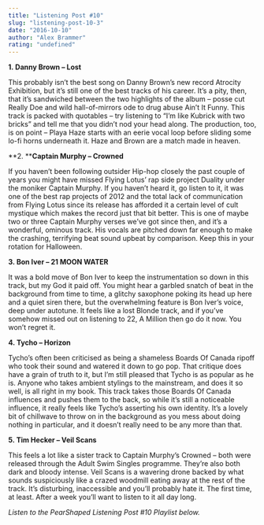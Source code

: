 ```yaml
---
title: "Listening Post #10"
slug: "listening-post-10-3"
date: "2016-10-10"
author: "Alex Brammer"
rating: "undefined"
---
```


**1. Danny Brown – Lost**

This probably isn’t the best song on Danny Brown’s new record Atrocity Exhibition, but it’s still one of the best tracks of his career. It’s a pity, then, that it’s sandwiched between the two highlights of the album – posse cut Really Doe and wild hall-of-mirrors ode to drug abuse Ain’t It Funny. This track is packed with quotables – try listening to “I’m like Kubrick with two bricks” and tell me that you didn’t nod your head along. The production, too, is on point – Playa Haze starts with an eerie vocal loop before sliding some lo-fi horns underneath it. Haze and Brown are a match made in heaven.

**2. ****Captain Murphy – Crowned**

If you haven’t been following outsider Hip-hop closely the past couple of years you might have missed Flying Lotus’ rap side project Duality under the moniker Captain Murphy. If you haven’t heard it, go listen to it, it was one of the best rap projects of 2012 and the total lack of communication from Flying Lotus since its release has afforded it a certain level of cult mystique which makes the record just that bit better. This is one of maybe two or three Captain Murphy verses we’ve got since then, and it’s a wonderful, ominous track. His vocals are pitched down far enough to make the crashing, terrifying beat sound upbeat by comparison. Keep this in your rotation for Halloween.

**3. Bon Iver – 21 MOON WATER**

It was a bold move of Bon Iver to keep the instrumentation so down in this track, but my God it paid off. You might hear a garbled snatch of beat in the background from time to time, a glitchy saxophone poking its head up here and a quiet siren there, but the overwhelming feature is Bon Iver’s voice, deep under autotune. It feels like a lost Blonde  track, and if you’ve somehow missed out on listening to 22, A Million then go do it now. You won’t regret it.

**4. Tycho – Horizon**

Tycho’s often been criticised as being a shameless Boards Of Canada ripoff who took their sound and watered it down to go pop. That critique does have a grain of truth to it, but I’m still pleased that Tycho is as popular as he is. Anyone who takes ambient stylings to the mainstream, and does it so well, is all right in my book. This track takes those Boards Of Canada influences and pushes them to the back, so while it’s still a noticeable influence, it really feels like Tycho’s asserting his own identity. It’s a lovely bit of chillwave to throw on in the background as you mess about doing nothing in particular, and it doesn’t really need to be any more than that.

**5. Tim Hecker – Veil Scans**

This feels a lot like a sister track to Captain Murphy’s Crowned – both were released through the Adult Swim Singles programme. They’re also both dark and bloody intense. Veil Scans is a wavering drone backed by what sounds suspiciously like a crazed woodmill eating away at the rest of the track. It’s disturbing, inaccessible and you’ll probably hate it. The first time, at least. After a week you’ll want to listen to it all day long.

_Listen to the PearShaped Listening Post #10 Playlist below._
